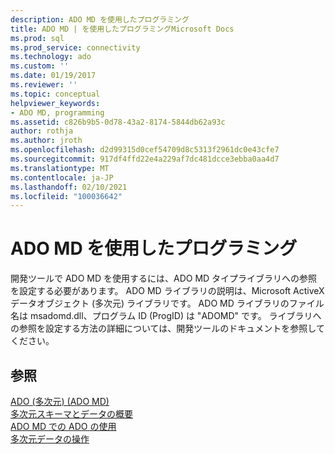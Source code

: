 ```yaml
---
description: ADO MD を使用したプログラミング
title: ADO MD | を使用したプログラミングMicrosoft Docs
ms.prod: sql
ms.prod_service: connectivity
ms.technology: ado
ms.custom: ''
ms.date: 01/19/2017
ms.reviewer: ''
ms.topic: conceptual
helpviewer_keywords:
- ADO MD, programming
ms.assetid: c826b9b5-0d78-43a2-8174-5844db62a93c
author: rothja
ms.author: jroth
ms.openlocfilehash: d2d99315d0cef54709d8c5313f2961dc0e43cfe7
ms.sourcegitcommit: 917df4ffd22e4a229af7dc481dcce3ebba0aa4d7
ms.translationtype: MT
ms.contentlocale: ja-JP
ms.lasthandoff: 02/10/2021
ms.locfileid: "100036642"
---
```

# <a name="programming-with-ado-md"></a>ADO MD を使用したプログラミング
開発ツールで ADO MD を使用するには、ADO MD タイプライブラリへの参照を設定する必要があります。 ADO MD ライブラリの説明は、Microsoft ActiveX データオブジェクト (多次元) ライブラリです。 ADO MD ライブラリのファイル名は msadomd.dll、プログラム ID (ProgID) は "ADOMD" です。 ライブラリへの参照を設定する方法の詳細については、開発ツールのドキュメントを参照してください。  
  
## <a name="see-also"></a>参照  
 [ADO (多次元) (ADO MD)](./ado-multidimensional-ado-md.md)   
 [多次元スキーマとデータの概要](./overview-of-multidimensional-schemas-and-data.md)   
 [ADO MD での ADO の使用](./using-ado-with-ado-md.md)   
 [多次元データの操作](./working-with-multidimensional-data.md)